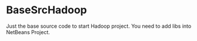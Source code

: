 # BaseSrcHadoop

Just the base source code to start Hadoop project. You need to add libs into NetBeans Project.
